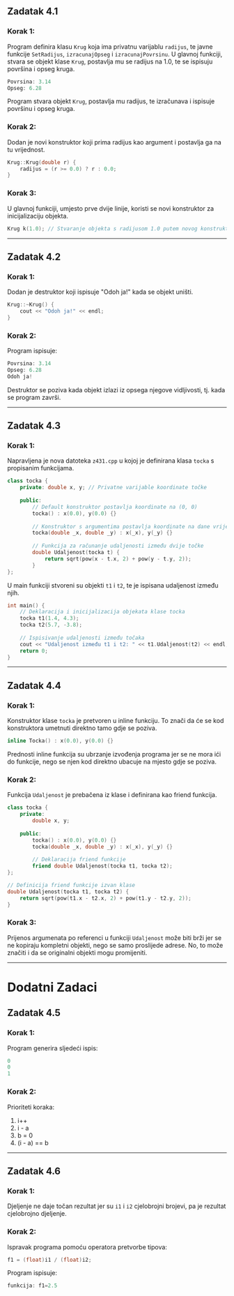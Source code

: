## **Zadatak 4.1**

### Korak 1:
Program definira klasu `Krug` koja ima privatnu varijablu `radijus`, te javne funkcije `SetRadijus`, `izracunajOpseg` i `izracunajPovrsinu`. U glavnoj funkciji, stvara se objekt klase `Krug`, postavlja mu se radijus na 1.0, te se ispisuju površina i opseg kruga. 

```cpp
Povrsina: 3.14
Opseg: 6.28
```

Program stvara objekt `Krug`, postavlja mu radijus, te izračunava i ispisuje površinu i opseg kruga. 

### Korak 2:
Dodan je novi konstruktor koji prima radijus kao argument i postavlja ga na tu vrijednost.

```cpp
Krug::Krug(double r) {
    radijus = (r >= 0.0) ? r : 0.0;
}
```

### Korak 3:
U glavnoj funkciji, umjesto prve dvije linije, koristi se novi konstruktor za inicijalizaciju objekta.

```cpp
Krug k(1.0); // Stvaranje objekta s radijusom 1.0 putem novog konstruktora
```

---

## **Zadatak 4.2**

### Korak 1:
Dodan je destruktor koji ispisuje "Odoh ja!" kada se objekt uništi.

```cpp
Krug::~Krug() {
    cout << "Odoh ja!" << endl;
}
```

### Korak 2:
Program ispisuje:

```cpp
Povrsina: 3.14
Opseg: 6.28
Odoh ja!
```

Destruktor se poziva kada objekt izlazi iz opsega njegove vidljivosti, tj. kada se program završi.

---

## **Zadatak 4.3**

### Korak 1:
Napravljena je nova datoteka `z431.cpp` u kojoj je definirana klasa `tocka` s propisanim funkcijama.

```cpp
class tocka {
	private: double x, y; // Privatne varijable koordinate točke 
	
	public:
		// Default konstruktor postavlja koordinate na (0, 0)
		tocka() : x(0.0), y(0.0) {}
		
		// Konstruktor s argumentima postavlja koordinate na dane vrijednosti
		tocka(double _x, double _y) : x(_x), y(_y) {}
		
		// Funkcija za računanje udaljenosti između dvije točke
		double Udaljenost(tocka t) {
			return sqrt(pow(x - t.x, 2) + pow(y - t.y, 2));
		}
};
```

U main funkciji stvoreni su objekti `t1` i `t2`, te je ispisana udaljenost između njih.

```cpp
int main() {
	// Deklaracija i inicijalizacija objekata klase tocka
	tocka t1(1.4, 4.3);
	tocka t2(5.7, -3.8);
	
	// Ispisivanje udaljenosti između točaka
	cout << "Udaljenost između t1 i t2: " << t1.Udaljenost(t2) << endl;
	return 0;
}
```

---

## **Zadatak 4.4**

### Korak 1:
Konstruktor klase `tocka` je pretvoren u inline funkciju. To znači da će se kod konstruktora umetnuti direktno tamo gdje se poziva.

```cpp
inline Tocka() : x(0.0), y(0.0) {}
```

Prednosti inline funkcija su ubrzanje izvođenja programa jer se ne mora ići do funkcije, nego se njen kod direktno ubacuje na mjesto gdje se poziva.

### Korak 2:
Funkcija `Udaljenost` je prebačena iz klase i definirana kao friend funkcija.

```cpp
class tocka {
	private:
	    double x, y;
	
	public:
	    tocka() : x(0.0), y(0.0) {}
	    tocka(double _x, double _y) : x(_x), y(_y) {}
	
	    // Deklaracija friend funkcije
	    friend double Udaljenost(tocka t1, tocka t2);
};

// Definicija friend funkcije izvan klase
double Udaljenost(tocka t1, tocka t2) {
    return sqrt(pow(t1.x - t2.x, 2) + pow(t1.y - t2.y, 2));
}
```

### Korak 3:
Prijenos argumenata po referenci u funkciji `Udaljenost` može biti brži jer se ne kopiraju kompletni objekti, nego se samo proslijede adrese. No, to može značiti i da se originalni objekti mogu promijeniti.

---

# **Dodatni Zadaci**

## **Zadatak 4.5**

### Korak 1:
Program generira sljedeći ispis:

```cpp
0
0
1
```

### Korak 2:
Prioriteti koraka:

1. i++
2. i - a
3. b = 0
4. (i - a) == b

---

## **Zadatak 4.6**

### Korak 1:
Djeljenje ne daje točan rezultat jer su `i1` i `i2` cjelobrojni brojevi, pa je rezultat cjelobrojno djeljenje.

### Korak 2:
Ispravak programa pomoću operatora pretvorbe tipova:

```cpp
f1 = (float)i1 / (float)i2;
```

Program ispisuje:

```cpp
funkcija: f1=2.5
```
